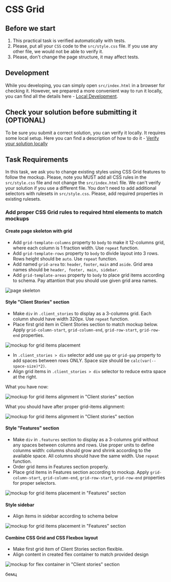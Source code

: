 # CSS Grid

## Before we start

1. This practical task is verified automatically with tests. 
2. Please, put all your `CSS` code to the `src/style.css` file. If you use any other file, we would not be able to verify it.
3. Please, don't change the page structure, it may affect tests.

## Development

While you developing, you can simply open `src/index.html` in a browser for checking it. However, we prepared a more convenient way to run it locally, you can find all the details here - [Local Development](./docs/LocalDevelopment.md).

## Check your solution before submitting it (OPTIONAL)

To be sure you submit a correct solution, you can verify it locally. It requires some local setup. Here you can find a description of how to do it - [Verify your solution locally](./docs/VerifySolutionLocally.md)

## Task Requirements

In this task, we ask you to change existing styles using CSS Grid features to follow the mockup.
Please, note you MUST add all CSS rules in the `src/style.css` file and not change the `src/index.html` file. We can't verify your solution if you use a different file. You don't need to add additional selectors with rulesets in `src/style.css`. Please, add required properties in existing rulesets.

### Add proper CSS Grid rules to required html elements to match mockups

   #### Create page skeleton with grid
   - Add `grid-template-columns` property to `body` to make it 12-columns grid, where each column is 1 fraction width. Use `repeat` function.
   - Add `grid-template-rows` property to `body` to divide layout into 3 rows. Rows height should be `auto`. Use `repeat` function.
   - Add named `grid-area` to: `header`, `footer`, `main` and `aside`. Grid area names should be `header, footer, main, sidebar`.
   - Add `grid-template-areas` property to `body` to place grid items according to schema. Pay attantion that you should use given grid area names.

   ![page skeleton](images/page-sceletont.PNG)

   #### Style "Client Stories" section
   - Make `div` in `.client_stories` to display as a 3-columns grid. Each column should have width 320px. Use `repeat` function.
   - Place first grid item in Client Stories section to match mockup below. Apply `grid-column-start`, `grid-column-end`, `grid-row-start`, `grid-row-end` properties.
    
   ![mockup for grid items placement](images/client-stories-items-placement.PNG)

   - In `.client_stories > div` selector add use `gap` or `grid-gap` property to add spaces between rows ONLY. Space size should be `calc(var(--space-size)*2)`.
   - Align grid items in `.client_stories > div` selector to reduce extra space at the right.

   What you have now:

   ![mockup for grid items alignment in "Client stories" section](images/client-stories-alignment-before.PNG)

   What you should have after proper grid-items alignment:

   ![mockup for grid items alignment in "Client stories" section](images/client-stories-alignment-after.PNG)

   #### Style "Features" section
   - Make `div` in `.features` section to display as a 3-columns grid without any spaces between columns and rows. Use proper units to define colunms width: columns should grow and shrink according to the available space. All columns should have the same width. Use `repeat` function.
   - Order grid items in Features section properly.
   - Place grid items in Features section according to mockup. Apply `grid-column-start`, `grid-column-end`, `grid-row-start`, `grid-row-end` properties for proper selectors.

   ![mockup for grid items placement in "Features" section](images/features-grid-items-placement.PNG)

   #### Style sidebar
   - Align items in sidebar according to schema below

   ![mockup for grid items placement in "Features" section](images/sidebar_schema.PNG)

  #### Combine CSS Grid and CSS Flexbox layout
  - Make first grid item of Client Stories section flexible.
  - Align content in created flex container to match provided design

  ![mockup for flex container in "Client stories" section](images/flexbox_in_client_stories.PNG)

бемц
